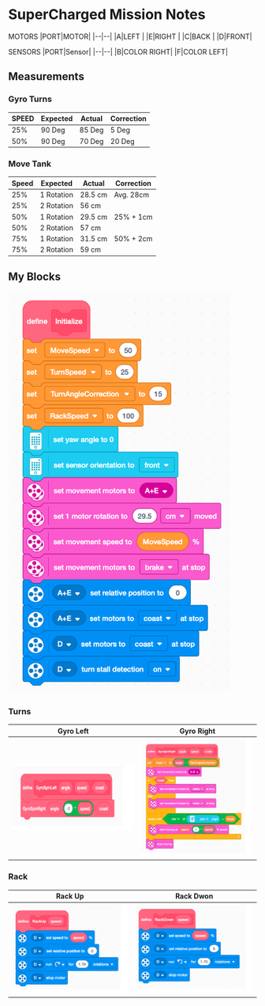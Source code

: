 # SuperCharged Mission Notes

MOTORS
|PORT|MOTOR|
|--|--|
|A|LEFT |
|E|RIGHT |
|C|BACK |
|D|FRONT|

SENSORS
|PORT|Sensor|
|--|--|
|B|COLOR RIGHT|
|F|COLOR LEFT|

## Measurements
### Gyro Turns
|SPEED|Expected|Actual|Correction|
|--|--|--|--|
|25%|90 Deg|85 Deg|5 Deg|
|50%|90 Deg|70 Deg|20 Deg|

### Move Tank
|Speed|Expected|Actual|Correction|
|--|--|--|--|
|25%|1 Rotation|28.5 cm|Avg. 28cm|
|25%|2 Rotation|56 cm||
|50%|1 Rotation|29.5 cm|25% + 1cm|
|50%|2 Rotation|57 cm||
|75%|1 Rotation|31.5 cm|50% + 2cm|
|75%|2 Rotation|59 cm||

## My Blocks
![Initialize](resources/docs/images/initialize.png)

### Turns
|Gyro Left|Gyro Right|
|--|--|
|![Gyro Left](resources/docs/images/gyroLeft.png)|![Gyro Right](resources/docs/images/gyroRight.png)|

### Rack
|Rack Up|Rack Dwon|
|--|--|
|![Rack Up](resources/docs/images/rackUp.png)|![Rack Down](resources/docs/images/rackDown.png)|





